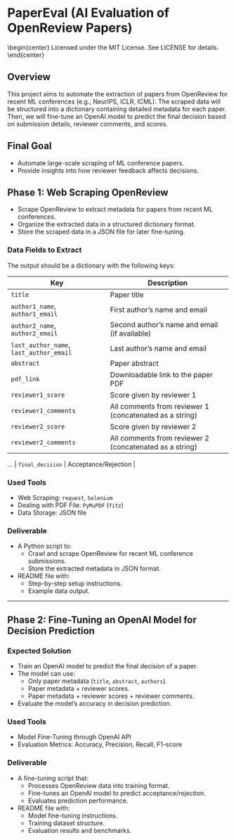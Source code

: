 # PaperEval (AI Evaluation of OpenReview Papers)

\begin{center}
Licensed under the MIT License. See LICENSE for details.
\end{center}

## Overview
This project aims to automate the extraction of papers from OpenReview for recent ML conferences (e.g., NeurIPS, ICLR, ICML). The scraped data will be structured into a dictionary containing detailed metadata for each paper. Then, we will fine-tune an OpenAI model to predict the final decision based on submission details, reviewer comments, and scores.

## Final Goal
- Automate large-scale scraping of ML conference papers.
- Provide insights into how reviewer feedback affects decisions.

## Phase 1: Web Scraping OpenReview
- Scrape OpenReview to extract metadata for papers from recent ML conferences.
- Organize the extracted data in a structured dictionary format.
- Store the scraped data in a JSON file for later fine-tuning.

### Data Fields to Extract
The output should be a dictionary with the following keys:

| Key | Description |
|---------|---------------|
| `title` | Paper title |
| `author1_name`, `author1_email` | First author’s name and email |
| `author2_name`, `author2_email` | Second author’s name and email (if available) |
| `last_author_name`, `last_author_email` | Last author’s name and email |
| `abstract` | Paper abstract |
| `pdf_link` | Downloadable link to the paper PDF |
| `reviewer1_score` | Score given by reviewer 1 |
| `reviewer1_comments` | All comments from reviewer 1 (concatenated as a string) |
| `reviewer2_score` | Score given by reviewer 2 |
| `reviewer2_comments` | All comments from reviewer 2 (concatenated as a string) |
  ...
| `final_decision` | Acceptance/Rejection |

### Used Tools
- Web Scraping: `request`, `Selenium`
- Dealing with PDF File: `PyMuPDF` (`fitz`)
- Data Storage: JSON file

### Deliverable
- A Python script to:
  - Crawl and scrape OpenReview for recent ML conference submissions.
  - Store the extracted metadata in JSON format.
- README file with:
  - Step-by-step setup instructions.
  - Example data output.

---

## Phase 2: Fine-Tuning an OpenAI Model for Decision Prediction
### Expected Solution
- Train an OpenAI model to predict the final decision of a paper.
- The model can use:
  - Only paper metadata (`title`, `abstract`, `authors`).
  - Paper metadata + reviewer scores.
  - Paper metadata + reviewer scores + reviewer comments.
- Evaluate the model’s accuracy in decision prediction.

### Used Tools
- Model Fine-Tuning through OpenAI API
- Evaluation Metrics: Accuracy, Precision, Recall, F1-score

### Deliverable
- A fine-tuning script that:
  - Processes OpenReview data into training format.
  - Fine-tunes an OpenAI model to predict acceptance/rejection.
  - Evaluates prediction performance.
- README file with:
  - Model fine-tuning instructions.
  - Training dataset structure.
  - Evaluation results and benchmarks.
